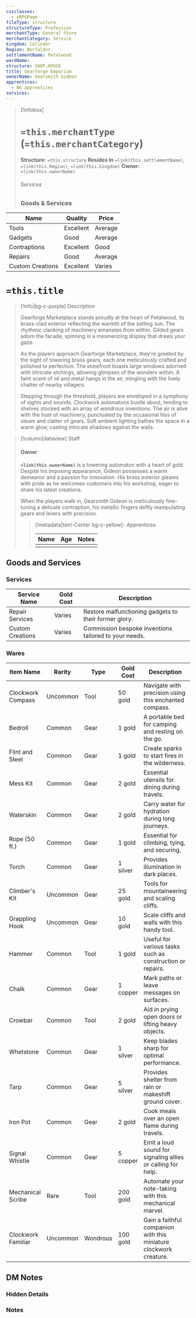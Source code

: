 ```yaml
---
cssclasses:
  - oRPGPage
fileType: structure
structureType: Profession
merchantType: General Store
merchantCategory: Service
kingdom: Calindor
Region: Borfaldor
settlementName: Petalwood
wardName: 
structure: SHOP,HOUSE
title: Gearforge Emporium
ownerName: Gearsmith Gideon
apprentices:
  - No apprentices
services: 
---
```



> [!infobox] 
> # `=this.merchantType` (`=this.merchantCategory`)
> **Structure:** `=this.structure`
> **Resides In** `=link(this.settlementName)`, `=link(this.Region)`, `=link(this.kingdom)`
>  **Owner:** `=link(this.ownerName)`
> ###### Services 
> ### Goods & Services
|Name|Quality|Price|
|------------------|-----------|---------|
| Tools            | Excellent | Average |
| Gadgets          | Good      | Average |
| Contraptions     | Excellent | Good    |
| Repairs          | Good      | Average |
| Custom Creations | Excellent | Varies  |

 

# `=this.title`
> [!info|bg-c-purple] Description
> 
> Gearforge Marketplace stands proudly at the heart of Petalwood, its brass-clad exterior reflecting the warmth of the setting sun. The rhythmic clanking of machinery emanates from within. Gilded gears adorn the facade, spinning in a mesmerizing display that draws your gaze.
> 
> As the players approach Gearforge Marketplace, they're greeted by the sight of towering brass gears, each one meticulously crafted and polished to perfection. The storefront boasts large windows adorned with intricate etchings, allowing glimpses of the wonders within. A faint scent of oil and metal hangs in the air, mingling with the lively chatter of nearby villagers.
> 
> Stepping through the threshold, players are enveloped in a symphony of sights and sounds. Clockwork automatons bustle about, tending to shelves stocked with an array of wondrous inventions. The air is alive with the hum of machinery, punctuated by the occasional hiss of steam and clatter of gears. Soft ambient lighting bathes the space in a warm glow, casting intricate shadows against the walls.
> 

> [!column|dataview] Staff
> #### Owner
> **`=link(this.ownerName)`** is a  towering automaton with a heart of gold. Despite his imposing appearance, Gideon possesses a warm demeanor and a passion for innovation. His brass exterior gleams with pride as he welcomes customers into his workshop, eager to share his latest creations.
> 
> When the players walk in, Gearsmith Gideon is meticulously fine-tuning a delicate contraption, his metallic fingers deftly manipulating gears and levers with precision.
> 
>> [!metadata|text-Center bg-c-yellow]- Apprentices
>>
>> |Name | Age | Notes |
>> |:---|:---:|:---:| 
>> |  |  |  | 


## Goods and Services
### Services

| Service Name     | Gold Cost | Description                                           |
|------------------|-----------|-------------------------------------------------------|
| Repair Services  | Varies    | Restore malfunctioning gadgets to their former glory. |
| Custom Creations | Varies    | Commission bespoke inventions tailored to your needs. |



### Wares

| Item Name             | Rarity   | Type      | Gold Cost | Description                                                       |
|-----------------------|----------|-----------|-----------|-------------------------------------------------------------------|
| Clockwork Compass     | Uncommon | Tool      | 50 gold   | Navigate with precision using this enchanted compass.             |
| Bedroll         | Common   | Gear | 1 gold   | A portable bed for camping and resting on the go.           |
| Flint and Steel | Common   | Gear | 1 gold   | Create sparks to start fires in the wilderness.             |
| Mess Kit        | Common   | Gear | 2 gold   | Essential utensils for dining during travels.               |
| Waterskin       | Common   | Gear | 2 gold   | Carry water for hydration during long journeys.             |
| Rope (50 ft.)   | Common   | Gear | 1 gold   | Essential for climbing, tying, and securing.                |
| Torch           | Common   | Gear | 1 silver | Provides illumination in dark places.                       |
| Climber's Kit   | Uncommon | Gear | 25 gold  | Tools for mountaineering and scaling cliffs.                |
| Grappling Hook  | Uncommon | Gear | 10 gold  | Scale cliffs and walls with this handy tool.                |
| Hammer          | Common   | Tool | 1 gold   | Useful for various tasks such as construction or repairs.   |
| Chalk           | Common   | Gear | 1 copper | Mark paths or leave messages on surfaces.                   |
| Crowbar         | Common   | Tool | 2 gold   | Aid in prying open doors or lifting heavy objects.          |
| Whetstone       | Common   | Gear | 1 silver | Keep blades sharp for optimal performance.                  |
| Tarp            | Common   | Gear | 5 silver | Provides shelter from rain or makeshift ground cover.       |
| Iron Pot        | Common   | Gear | 2 gold   | Cook meals over an open flame during travels.               |
| Signal Whistle  | Common   | Gear | 5 copper | Emit a loud sound for signaling allies or calling for help. |
| Mechanical Scribe     | Rare     | Tool      | 200 gold  | Automate your note-taking with this mechanical marvel.            |
| Clockwork Familiar     | Uncommon  | Wondrous | 100 gold  | Gain a faithful companion with this miniature clockwork creature.      |


## DM Notes

### Hidden Details

### Notes 

